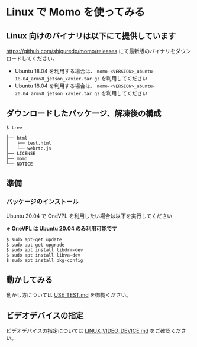 # Linux で Momo を使ってみる

## Linux 向けのバイナリは以下にて提供しています

https://github.com/shiguredo/momo/releases にて最新版のバイナリをダウンロードしてください。

- Ubuntu 18.04 を利用する場合は、 `momo-<VERSION>_ubuntu-18.04_armv8_jetson_xavier.tar.gz` を利用してください
- Ubuntu 18.04 を利用する場合は、 `momo-<VERSION>_ubuntu-20.04_armv8_jetson_xavier.tar.gz` を利用してください

## ダウンロードしたパッケージ、解凍後の構成

```
$ tree
.
├── html
│   ├── test.html
│   └── webrtc.js
├── LICENSE
├── momo
└── NOTICE
```

## 準備

### パッケージのインストール


Ubuntu 20.04 で OneVPL を利用したい場合は以下を実行してください

**※ OneVPL は Ubuntu 20.04 のみ利用可能です**

```
$ sudo apt-get update
$ sudo apt-get upgrade
$ sudo apt install libdrm-dev
$ sudo apt install libva-dev
$ sudo apt install pkg-config
```


## 動かしてみる

動かし方については [USE_TEST.md](USE_TEST.md) を御覧ください。

## ビデオデバイスの指定

ビデオデバイスの指定については [LINUX_VIDEO_DEVICE.md](LINUX_VIDEO_DEVICE.md) をご確認ください。

